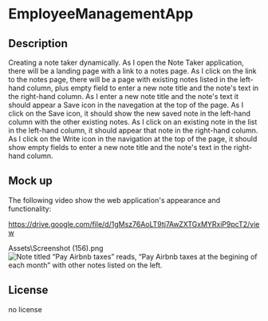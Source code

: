 # EmployeeManagementApp

## Description

Creating a note taker dynamically. As I open the Note Taker application, there will be a landing page with a link to a notes page. As I click on the link to the notes page, there will be a page with existing notes listed in the left-hand column, plus empty field to enter a new note title and the note's text in the right-hand column. As I enter a new note title and the note's text it should appear a Save icon in the navegation at the top of the page. As I click on the Save icon, it should show the new saved note in the left-hand column with the other existing notes. As I click on an existing note in the list in the left-hand column, it should appear that note in the right-hand column. As I click on the Write icon in the navigation at the top of the page, it should show empty fields to enter a new note title and the note's text in the right-hand column.

## Mock up

The following video show the web application's appearance and functionality:

https://drive.google.com/file/d/1gMsz76AoLT9tj7AwZXTGxMYRxiP9pcT2/view

Assets\Screenshot (156).png
![Note titled “Pay Airbnb taxes” reads, “Pay Airbnb taxes at the begining of each month” with other notes listed on the left.](./Assets/Screenshot_(158).png)


## License
no license
